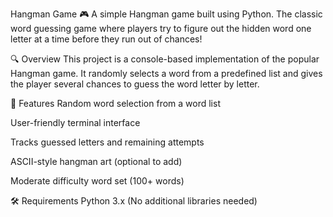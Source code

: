 Hangman Game 🎮
A simple Hangman game built using Python. The classic word guessing game where players try to figure out the hidden word one letter at a time before they run out of chances!

🔍 Overview
This project is a console-based implementation of the popular Hangman game. It randomly selects a word from a predefined list and gives the player several chances to guess the word letter by letter.

🧠 Features
Random word selection from a word list

User-friendly terminal interface

Tracks guessed letters and remaining attempts

ASCII-style hangman art (optional to add)

Moderate difficulty word set (100+ words)

🛠️ Requirements
Python 3.x
(No additional libraries needed)
